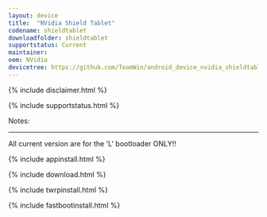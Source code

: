 ```yaml
---
layout: device
title:  "NVidia Shield Tablet"
codename: shieldtablet
downloadfolder: shieldtablet
supportstatus: Current
maintainer:
oem: NVidia
devicetree: https://github.com/TeamWin/android_device_nvidia_shieldtablet
---
```


{% include disclaimer.html %}

{% include supportstatus.html %}

<div class='page-heading'>Notes:</div>
<hr />
<p class="text">All current version are for the 'L' bootloader ONLY!!</p>

{% include appinstall.html %}

{% include download.html %}

{% include twrpinstall.html %}

{% include fastbootinstall.html %}
